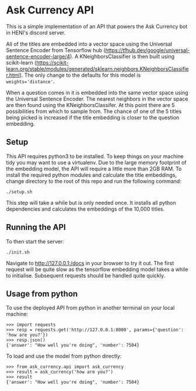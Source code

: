 # Ask Currency API

This is a simple implementation of an API that powers the Ask Currency bot in HENI's discord server.

All of the titles are embedded into a vector space using the Universal Sentence Encoder from Tensorflow hub (https://tfhub.dev/google/universal-sentence-encoder-large/4).
A KNeighborsClassifier is then built using scikit-learn (https://scikit-learn.org/stable/modules/generated/sklearn.neighbors.KNeighborsClassifier.html).
The only change to the defaults for this model is `weights='distance'`.

When a question comes in it is embedded into the same vector space using the Universal Sentence Encoder.
The nearest neighbors in the vector space are then found using the KNeighborsClassifer.
At this point there are 5 possibilities from which to sample from.
The chance of one of the 5 titles being picked is increased if the title embedding is closer to the question embedding.

## Setup

This API requires python3 to be installed. To keep things on your machine tidy you may want to use a virtualenv.
Due to the large memory footprint of the embedding model, the API will require a little more than 2GB RAM.
To install the required python modules and calculate the title embeddings, change directory to the root of this repo and run the following command:

```
./setup.sh
```

This step will take a while but is only needed once. It installs all python dependencies and calculates the embeddings of the 10,000 titles.

## Running the API

To then start the server:

```
./init.sh
```

Navigate to http://127.0.0.1:/docs in your browser to try it out.
The first request will be quite slow as the tensorflow embedding model takes a while to initialise.
Subsequent requests should be handled quite quickly.

## Usage from python

To use the deployed API from python in another terminal on your local machine:

```
>>> import requests
>>> resp = requests.get('http://127.0.0.1:8000', params={'question': 'how are you?'})
>>> resp.json()
{'answer': "How well you're doing", 'number': 7504}
```

To load and use the model from python directly:

```
>>> from ask_currency.api import ask_currency
>>> result = ask_currency('how are you?')
>>> result
{'answer': "How well you're doing", 'number': 7504}
```
